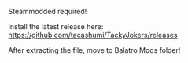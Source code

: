 Steammodded required!

Install the latest release here:
https://github.com/tacashumi/TackyJokers/releases

After extracting the file, move to Balatro Mods folder!
